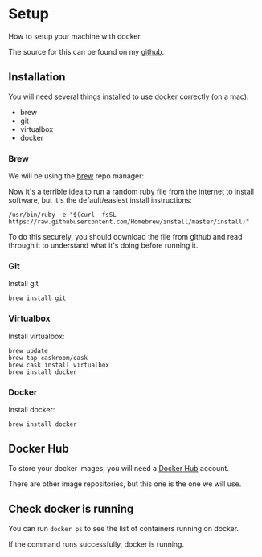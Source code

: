# Setup

How to setup your machine with docker.

The source for this can be found on my [github](https://github.com/mrmcshane/docker-training/tree/master/00-setup).

## Installation

You will need several things installed to use docker correctly (on a mac):
- brew
- git
- virtualbox
- docker


### Brew

We will be using the [brew](https://brew.sh/) repo manager:

Now it's a terrible idea to run a random ruby file from the internet to install software, but it's the default/easiest install instructions:
```
/usr/bin/ruby -e "$(curl -fsSL https://raw.githubusercontent.com/Homebrew/install/master/install)"
```
To do this securely, you should download the file from github and read through it to understand what it's doing before running it.

### Git

Install git
```
brew install git
```

### Virtualbox

Install virtualbox:
```
brew update
brew tap caskroom/cask
brew cask install virtualbox
brew install docker
```

### Docker

Install docker:
```
brew install docker
```

## Docker Hub

To store your docker images, you will need a [Docker Hub](https://hub.docker.com) account.

There are other image repositories, but this one is the one we will use.


## Check docker is running

You can run `docker ps` to see the list of containers running on docker.

If the command runs successfully, docker is running.


